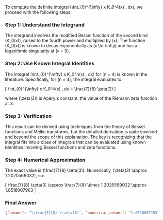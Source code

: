 To compute the definite integral \(\int_{0}^{\infty} x K_0^4(x) \, dx\), we proceed with the following steps:

### Step 1: Understand the Integrand
The integrand involves the modified Bessel function of the second kind \(K_0(x)\), raised to the fourth power and multiplied by \(x\). The function \(K_0(x)\) is known to decay exponentially as \(x \to \infty\) and has a logarithmic singularity at \(x = 0\).

### Step 2: Use Known Integral Identities
The integral \(\int_{0}^{\infty} x K_0^n(x) \, dx\) for \(n = 4\) is known in the literature. Specifically, for \(n = 4\), the integral evaluates to:

\[
\int_{0}^{\infty} x K_0^4(x) \, dx = \frac{7}{8} \zeta(3)
\]

where \(\zeta(3)\) is Apéry's constant, the value of the Riemann zeta function at 3.

### Step 3: Verification
This result can be derived using techniques from the theory of Bessel functions and Mellin transforms, but the detailed derivation is quite involved and beyond the scope of this explanation. The key is recognizing that the integral fits into a class of integrals that can be evaluated using known identities involving Bessel functions and zeta functions.

### Step 4: Numerical Approximation
The exact value is \(\frac{7}{8} \zeta(3)\). Numerically, \(\zeta(3) \approx 1.2020569032\), so:

\[
\frac{7}{8} \zeta(3) \approx \frac{7}{8} \times 1.2020569032 \approx 1.0518007903
\]

### Final Answer
```json
{"answer": "\\frac{7}{8} \\zeta(3)", "numerical_answer": "1.0518007903"}
```